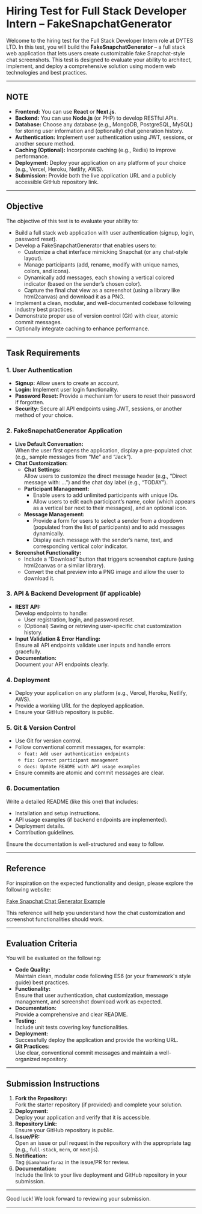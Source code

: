 # Hiring Test for Full Stack Developer Intern – FakeSnapchatGenerator

Welcome to the hiring test for the Full Stack Developer Intern role at DYTES LTD. In this test, you will build the **FakeSnapchatGenerator** – a full stack web application that lets users create customizable fake Snapchat-style chat screenshots. This test is designed to evaluate your ability to architect, implement, and deploy a comprehensive solution using modern web technologies and best practices.

---

## NOTE

- **Frontend:** You can use **React** or **Next.js**.
- **Backend:** You can use **Node.js** (or PHP) to develop RESTful APIs.
- **Database:** Choose any database (e.g., MongoDB, PostgreSQL, MySQL) for storing user information and (optionally) chat generation history.
- **Authentication:** Implement user authentication using JWT, sessions, or another secure method.
- **Caching (Optional):** Incorporate caching (e.g., Redis) to improve performance.
- **Deployment:** Deploy your application on any platform of your choice (e.g., Vercel, Heroku, Netlify, AWS).
- **Submission:** Provide both the live application URL and a publicly accessible GitHub repository link.

---

## Objective

The objective of this test is to evaluate your ability to:

- Build a full stack web application with user authentication (signup, login, password reset).
- Develop a FakeSnapchatGenerator that enables users to:
  - Customize a chat interface mimicking Snapchat (or any chat-style layout).
  - Manage participants (add, rename, modify with unique names, colors, and icons).
  - Dynamically add messages, each showing a vertical colored indicator (based on the sender’s chosen color).
  - Capture the final chat view as a screenshot (using a library like html2canvas) and download it as a PNG.
- Implement a clean, modular, and well-documented codebase following industry best practices.
- Demonstrate proper use of version control (Git) with clear, atomic commit messages.
- Optionally integrate caching to enhance performance.

---

## Task Requirements

### 1. User Authentication

- **Signup:** Allow users to create an account.
- **Login:** Implement user login functionality.
- **Password Reset:** Provide a mechanism for users to reset their password if forgotten.
- **Security:** Secure all API endpoints using JWT, sessions, or another method of your choice.

### 2. FakeSnapchatGenerator Application

- **Live Default Conversation:**  
  When the user first opens the application, display a pre-populated chat (e.g., sample messages from “Me” and “Jack”).
- **Chat Customization:**
  - **Chat Settings:**  
    Allow users to customize the direct message header (e.g., “Direct message with: …”) and the chat day label (e.g., “TODAY”).
  - **Participant Management:**  
    - Enable users to add unlimited participants with unique IDs.
    - Allow users to edit each participant’s name, color (which appears as a vertical bar next to their messages), and an optional icon.
  - **Message Management:**  
    - Provide a form for users to select a sender from a dropdown (populated from the list of participants) and to add messages dynamically.
    - Display each message with the sender’s name, text, and corresponding vertical color indicator.
- **Screenshot Functionality:**  
  - Include a “Download” button that triggers screenshot capture (using html2canvas or a similar library).
  - Convert the chat preview into a PNG image and allow the user to download it.

### 3. API & Backend Development (if applicable)

- **REST API:**  
  Develop endpoints to handle:
  - User registration, login, and password reset.
  - (Optional) Saving or retrieving user-specific chat customization history.
- **Input Validation & Error Handling:**  
  Ensure all API endpoints validate user inputs and handle errors gracefully.
- **Documentation:**  
  Document your API endpoints clearly.

### 4. Deployment

- Deploy your application on any platform (e.g., Vercel, Heroku, Netlify, AWS).
- Provide a working URL for the deployed application.
- Ensure your GitHub repository is public.

### 5. Git & Version Control

- Use Git for version control.
- Follow conventional commit messages, for example:
  - `feat: Add user authentication endpoints`
  - `fix: Correct participant management`
  - `docs: Update README with API usage examples`
- Ensure commits are atomic and commit messages are clear.

### 6. Documentation

Write a detailed README (like this one) that includes:
- Installation and setup instructions.
- API usage examples (if backend endpoints are implemented).
- Deployment details.
- Contribution guidelines.

Ensure the documentation is well-structured and easy to follow.

---

## Reference

For inspiration on the expected functionality and design, please explore the following website:

[Fake Snapchat Chat Generator Example](https://prankshit.com/fake-snapchat-chat-generator.php)

This reference will help you understand how the chat customization and screenshot functionalities should work.

---

## Evaluation Criteria

You will be evaluated on the following:

- **Code Quality:**  
  Maintain clean, modular code following ES6 (or your framework's style guide) best practices.
- **Functionality:**  
  Ensure that user authentication, chat customization, message management, and screenshot download work as expected.
- **Documentation:**  
  Provide a comprehensive and clear README.
- **Testing:**  
  Include unit tests covering key functionalities.
- **Deployment:**  
  Successfully deploy the application and provide the working URL.
- **Git Practices:**  
  Use clear, conventional commit messages and maintain a well-organized repository.

---

## Submission Instructions

1. **Fork the Repository:**  
   Fork the starter repository (if provided) and complete your solution.
2. **Deployment:**  
   Deploy your application and verify that it is accessible.
3. **Repository Link:**  
   Ensure your GitHub repository is public.
4. **Issue/PR:**  
   Open an issue or pull request in the repository with the appropriate tag (e.g., `full-stack`, `mern`, or `nextjs`).
5. **Notification:**  
   Tag `@iamahmarfaraz` in the issue/PR for review.
6. **Documentation:**  
   Include the link to your live deployment and GitHub repository in your submission.

---

Good luck! We look forward to reviewing your submission.

---